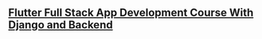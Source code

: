 [Flutter Full Stack App Development Course With Django and Backend](https://www.youtube.com/watch?v=wkqiUR-Dhg0)
---
